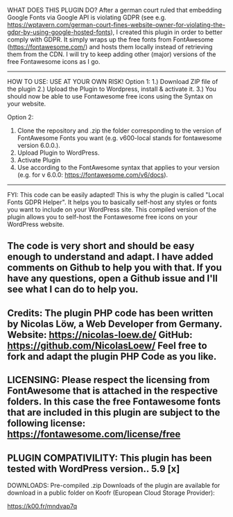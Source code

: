 WHAT DOES THIS PLUGIN DO?
After a german court ruled that embedding Google Fonts via Google API is violating GDPR (see e.g. https://wptavern.com/german-court-fines-website-owner-for-violating-the-gdpr-by-using-google-hosted-fonts), I created this plugin in order to better comply with GDPR. It simply wraps up the free fonts from FontAwesome (https://fontawesome.com/) and hosts them locally instead of retrieving them from the CDN. 
I will try to keep adding other (major) versions of the free Fontawesome icons as I go.

--------------------------------------------------------------------------------------------------------------------------------------------------
HOW TO USE:
USE AT YOUR OWN RISK!
Option 1:
1.) Download ZIP file of the plugin
2.) Upload the Plugin to Wordpress, install & activate it.
3.) You should now be able to use Fontawesome free icons using the Syntax on your website.

Option 2:
1) Clone the repository and .zip the folder corresponding to the version of FontAwesome Fonts you want (e.g. v600-local stands for fontawesome version 6.0.0.).
2) Upload Plugin to WordPress.
3) Activate Plugin
4) Use according to the FontAwesome syntax that applies to your version (e.g. for v 6.0.0: https://fontawesome.com/v6/docs).
--------------------------------------------------------------------------------------------------------------------------------------------------
FYI: This code can be easily adapted! This is why the plugin is called "Local Fonts GDPR Helper".
It helps you to basically self-host any styles or fonts you want to include on your WordPress site.
This compiled version of the plugin allows you to self-host the Fontawesome free icons on your WordPress website.

The code is very short and should be easy enough to understand and adapt. I have added comments on Github to help you with that.
If you have any questions, open a Github issue and I'll see what I can do to help you.
--------------------------------------------------------------------------------------------------------------------------------------------------
Credits:
The plugin PHP code has been written by Nicolas Löw, a Web Developer from Germany.
Website: https://nicolas-loew.de/
GitHub: https://github.com/NicolasLoew/
Feel free to fork and adapt the plugin PHP Code as you like.
--------------------------------------------------------------------------------------------------------------------------------------------------
LICENSING: Please respect the licensing from FontAwesome that is attached in the respective folders.
In this case the free Fontawesome fonts that are included in this plugin are subject to the following license: https://fontawesome.com/license/free
--------------------------------------------------------------------------------------------------------------------------------------------------
PLUGIN COMPATIVILITY:
This plugin has been tested with WordPress version..
5.9 [x]
---------------------------------------------------------------
DOWNLOADS:
Pre-compiled .zip Downloads of the plugin are available for download in a public folder on Koofr (European Cloud Storage Provider):

https://k00.fr/mndvap7q
